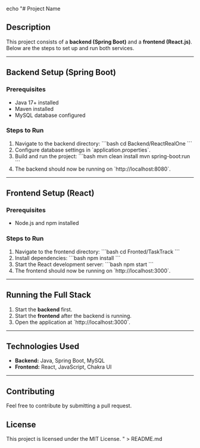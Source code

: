 echo "# Project Name

## Description
This project consists of a **backend (Spring Boot)** and a **frontend (React.js)**. Below are the steps to set up and run both services.

---

## Backend Setup (Spring Boot)

### Prerequisites
- Java 17+ installed
- Maven installed
- MySQL database configured

### Steps to Run
1. Navigate to the backend directory:
   \`\`\`bash
   cd Backend/ReactRealOne
   \`\`\`
2. Configure database settings in \`application.properties\`.
3. Build and run the project:
   \`\`\`bash
   mvn clean install
   mvn spring-boot:run
   \`\`\`
4. The backend should now be running on \`http://localhost:8080\`.

---

## Frontend Setup (React)

### Prerequisites
- Node.js and npm installed

### Steps to Run
1. Navigate to the frontend directory:
   \`\`\`bash
   cd Fronted/TaskTrack
   \`\`\`
2. Install dependencies:
   \`\`\`bash
   npm install
   \`\`\`
3. Start the React development server:
   \`\`\`bash
   npm start
   \`\`\`
4. The frontend should now be running on \`http://localhost:3000\`.

---

## Running the Full Stack
1. Start the **backend** first.
2. Start the **frontend** after the backend is running.
3. Open the application at \`http://localhost:3000\`.

---

## Technologies Used
- **Backend:** Java, Spring Boot, MySQL
- **Frontend:** React, JavaScript, Chakra UI

---

## Contributing
Feel free to contribute by submitting a pull request.

## License
This project is licensed under the MIT License.
" > README.md
